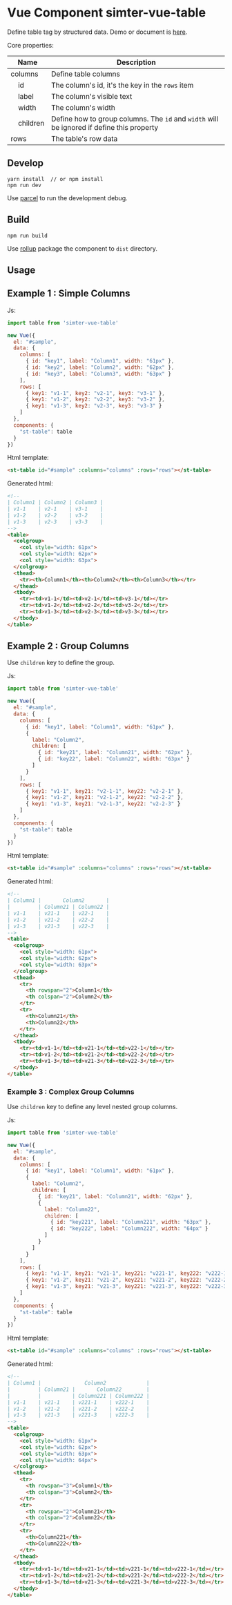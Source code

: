 # Vue Component simter-vue-table

Define table tag by structured data. 
Demo or document is [here](https://simter.github.io/simter-vue-table).

Core properties:

| Name                             | Description
|----------------------------------|--------------------
| columns                          | Define table columns
| &nbsp;&nbsp;&nbsp;&nbsp;id       | The column's id, it's the key in the `rows` item
| &nbsp;&nbsp;&nbsp;&nbsp;label    | The column's visible text
| &nbsp;&nbsp;&nbsp;&nbsp;width    | The column's width
| &nbsp;&nbsp;&nbsp;&nbsp;children | Define how to group columns. The `id` and `width` will be ignored if define this property
| rows                             | The table's row data

## Develop

```
yarn install  // or npm install
npm run dev
```

Use [parcel] to run the development debug.

## Build

```
npm run build
```

Use [rollup] package the component to `dist` directory.

## Usage

## Example 1 : Simple Columns

Js:

```js
import table from 'simter-vue-table'

new Vue({
  el: "#sample",
  data: {
    columns: [
      { id: "key1", label: "Column1", width: "61px" },
      { id: "key2", label: "Column2", width: "62px" },
      { id: "key3", label: "Column3", width: "63px" }
    ],
    rows: [
      { key1: "v1-1", key2: "v2-1", key3: "v3-1" },
      { key1: "v1-2", key2: "v2-2", key3: "v3-2" },
      { key1: "v1-3", key2: "v2-3", key3: "v3-3" }
    ]
  },
  components: {
    "st-table": table
  }
})
```

Html template:

```html
<st-table id="#sample" :columns="columns" :rows="rows"></st-table>
```

Generated html:

```html
<!--
| Column1 | Column2 | Column3 |
| v1-1    | v2-1    | v3-1    |
| v1-2    | v2-2    | v3-2    |
| v1-3    | v2-3    | v3-3    |
-->
<table>
  <colgroup>
    <col style="width: 61px">
    <col style="width: 62px">
    <col style="width: 63px">
  </colgroup>
  <thead>
    <tr><th>Column1</th><th>Column2</th><th>Column3</th></tr>
  </thead>
  <tbody>
    <tr><td>v1-1</td><td>v2-1</td><td>v3-1</td></tr>
    <tr><td>v1-2</td><td>v2-2</td><td>v3-2</td></tr>
    <tr><td>v1-3</td><td>v2-3</td><td>v3-3</td></tr>
  </tbody>
</table>
```

## Example 2 : Group Columns

Use `children` key to define the group.

Js:

```js
import table from 'simter-vue-table'

new Vue({
  el: "#sample",
  data: {
    columns: [
      { id: "key1", label: "Column1", width: "61px" },
      {
        label: "Column2",
        children: [
          { id: "key21", label: "Column21", width: "62px" },
          { id: "key22", label: "Column22", width: "63px" }
        ]
      }
    ],
    rows: [
      { key1: "v1-1", key21: "v2-1-1", key22: "v2-2-1" },
      { key1: "v1-2", key21: "v2-1-2", key22: "v2-2-2" },
      { key1: "v1-3", key21: "v2-1-3", key22: "v2-2-3" }
    ]
  },
  components: {
    "st-table": table
  }
})
```

Html template:

```html
<st-table id="#sample" :columns="columns" :rows="rows"></st-table>
```

Generated html:

```html
<!--
| Column1 |       Column2       |
|         | Column21 | Column22 |
| v1-1    | v21-1    | v22-1    |
| v1-2    | v21-2    | v22-2    |
| v1-3    | v21-3    | v22-3    |
--> 
<table>
  <colgroup>
    <col style="width: 61px">
    <col style="width: 62px">
    <col style="width: 63px">
  </colgroup>
  <thead>
    <tr>
      <th rowspan="2">Column1</th>
      <th colspan="2">Column2</th>
    </tr>
    <tr>
      <th>Column21</th>
      <th>Column22</th>
    </tr>
  </thead>
  <tbody>
    <tr><td>v1-1</td><td>v21-1</td><td>v22-1</td></tr>
    <tr><td>v1-2</td><td>v21-2</td><td>v22-2</td></tr>
    <tr><td>v1-3</td><td>v21-3</td><td>v22-3</td></tr>
  </tbody>
</table>
```

### Example 3 : Complex Group Columns

Use `children` key to define any level nested group columns.

Js:

```js
import table from 'simter-vue-table'

new Vue({
  el: "#sample",
  data: {
    columns: [
      { id: "key1", label: "Column1", width: "61px" },
      {
        label: "Column2",
        children: [
          { id: "key21", label: "Column21", width: "62px" },
          { 
            label: "Column22",
            children: [
              { id: "key221", label: "Column221", width: "63px" },
              { id: "key222", label: "Column222", width: "64px" }
            ] 
          }
        ]
      }
    ],
    rows: [
      { key1: "v1-1", key21: "v21-1", key221: "v221-1", key222: "v222-1" },
      { key1: "v1-2", key21: "v21-2", key221: "v221-2", key222: "v222-2" },
      { key1: "v1-3", key21: "v21-3", key221: "v221-3", key222: "v222-3" }
    ]
  },
  components: {
    "st-table": table
  }
})
```

Html template:

```html
<st-table id="#sample" :columns="columns" :rows="rows"></st-table>
```

Generated html:

```html
<!--
| Column1 |              Column2             |
|         | Column21 |       Column22        |
|         |          | Column221 | Column222 |
| v1-1    | v21-1    | v221-1    | v222-1    |
| v1-2    | v21-2    | v221-2    | v222-2    |
| v1-3    | v21-3    | v221-3    | v222-3    |
--> 
<table>
  <colgroup>
    <col style="width: 61px">
    <col style="width: 62px">
    <col style="width: 63px">
    <col style="width: 64px">
  </colgroup>
  <thead>
    <tr>
      <th rowspan="3">Column1</th>
      <th colspan="3">Column2</th>
    </tr>
    <tr>
      <th rowspan="2">Column21</th>
      <th colspan="2">Column22</th>
    </tr>
    <tr>
      <th>Column221</th>
      <th>Column222</th>
    </tr>
  </thead>
  <tbody>
    <tr><td>v1-1</td><td>v21-1</td><td>v221-1</td><td>v222-1</td></tr>
    <tr><td>v1-2</td><td>v21-2</td><td>v221-2</td><td>v222-2</td></tr>
    <tr><td>v1-3</td><td>v21-3</td><td>v221-3</td><td>v222-3</td></tr>
  </tbody>
</table>
```

[rollup]: https://rollupjs.org
[parcel]: https://parceljs.org
[yarn]: https://yarnpkg.com